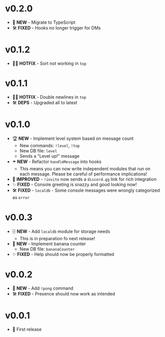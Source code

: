 # v0.2.0
- 🚀 **NEW** - Migrate to TypeScript
- 🛠️ **FIXED** - Hooks no longer trigger for DMs

# v0.1.2
- 👨‍🚒 **HOTFIX** - Sort not working in `top`

# v0.1.1
- 👨‍🚒 **HOTFIX** - Double newlines in `top`
- 🛠️ **DEPS** - Upgraded all to latest

# v0.1.0
- 🏆 **NEW** - Implement level system based on message count
  - New commands: `!level`, `!top`
  - New DB file: `level`
  - Sends a "Level up!" message
- ☂️ **NEW** - Refactor `handleMessage` into hooks
  - This means you can now write independent modules that run on each message. Please be careful of performance implications!
- 🔗 **IMPROVED** - `!invite` now sends a `discord.gg` link for rich integration
- ✨ **FIXED** - Console greeting is snazzy and good looking now!
- 🛠️ **FIXED** - `localdb` - Some console messages were wrongly categorized as `error`

# v0.0.3
- 🗄️ **NEW** - Add `localdb` module for storage needs
  - This is in preparation fo next release!
- 🍌 **NEW** - Implement banana counter
  - New DB file: `bananaCounter`
- ✨ **FIXED** - Help should now be properly formatted

# v0.0.2
- 🏓 **NEW** - Add `!pong` command
- 🛠️ **FIXED** - Presence should now work as intended

# v0.0.1
- 🎉 First release